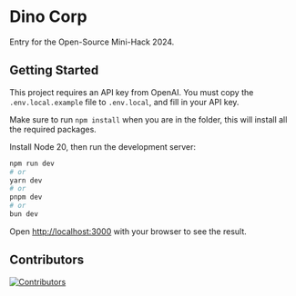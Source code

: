 # Dino Corp

Entry for the Open-Source Mini-Hack 2024.

## Getting Started

This project requires an API key from OpenAI. You must copy the `.env.local.example` file to `.env.local`, and fill in your API key.

Make sure to run `npm install` when you are in the folder, this will install all the required packages.

Install Node 20, then run the development server:

```bash
npm run dev
# or
yarn dev
# or
pnpm dev
# or
bun dev
```

Open [http://localhost:3000](http://localhost:3000) with your browser to see the result.

## Contributors

[![Contributors](https://contrib.rocks/image?repo=jasonlin15/Dino-Corp)](https://github.com/jasonlin15/Dino-Corp/graphs/contributors)
